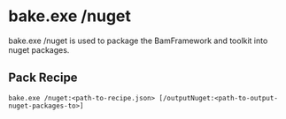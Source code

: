 # bake.exe /nuget

bake.exe /nuget is used to package the BamFramework and toolkit into nuget packages.

## Pack Recipe
`bake.exe /nuget:<path-to-recipe.json> [/outputNuget:<path-to-output-nuget-packages-to>]`
